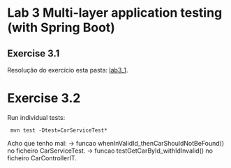 # Lab 3 Multi-layer application testing (with Spring Boot)

## Exercise 3.1

Resolução do exercício esta pasta: [lab3_1](https://github.com/eva-pomposo/tqs_98513/tree/main/lab3/lab3_1).

# Exercise 3.2

Run individual tests:
```
 mvn test -Dtest=CarServiceTest*
```

Acho que tenho mal:
-> funcao whenInValidId_thenCarShouldNotBeFound() no ficheiro CarServiceTest.
-> funcao testGetCarById_withIdInvalid() no ficheiro CarControllerIT.

